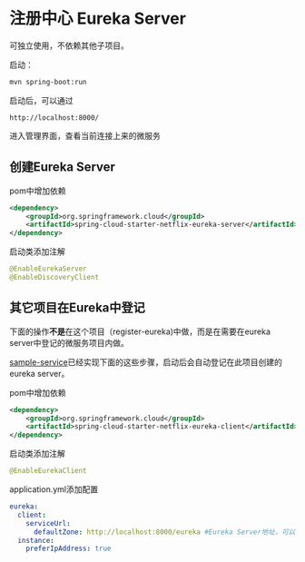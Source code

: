 注册中心 Eureka Server
=======================
可独立使用，不依赖其他子项目。

启动：

```Bash
mvn spring-boot:run
```

启动后，可以通过

```
http://localhost:8000/
```
进入管理界面，查看当前连接上来的微服务

## 创建Eureka Server
pom中增加依赖

```xml
<dependency>
    <groupId>org.springframework.cloud</groupId>
    <artifactId>spring-cloud-starter-netflix-eureka-server</artifactId>
</dependency>
```
启动类添加注解
```java
@EnableEurekaServer
@EnableDiscoveryClient
```

## 其它项目在Eureka中登记

下面的操作**不是**在这个项目（register-eureka)中做，而是在需要在eureka server中登记的微服务项目内做。
	
[sample-service](../sample-service)已经实现下面的这些步骤，启动后会自动登记在此项目创建的eureka server。

pom中增加依赖

```xml
<dependency>
	<groupId>org.springframework.cloud</groupId>
	<artifactId>spring-cloud-starter-netflix-eureka-client</artifactId>
</dependency>
```
启动类添加注解

```java
@EnableEurekaClient
```
application.yml添加配置

```yml
eureka:
  client:
    serviceUrl:
      defaultZone: http://localhost:8000/eureka #Eureka Server地址，可以写多个（逗号隔开）用于集群
  instance:
    preferIpAddress: true
```
